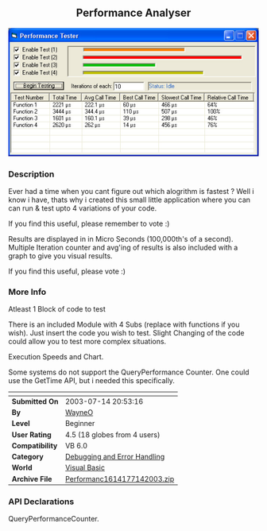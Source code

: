 ﻿<div align="center">

## Performance Analyser

<img src="PIC2003714658327480.jpg">
</div>

### Description

Ever had a time when you cant figure out which alogrithm is fastest ? Well i know i have, thats why i created this small little application where you can can run & test upto 4 variations of your code.

If you find this useful, please remember to vote :)

Results are displayed in in Micro Seconds (100,000th's of a second). Multiple Iteration counter and avg'ing of results is also included with a graph to give you visual results.

If you find this useful, please vote :)
 
### More Info
 
Atleast 1 Block of code to test

There is an included Module with 4 Subs (replace with functions if you wish). Just insert the code you wish to test. Slight Changing of the code could allow you to test more complex situations.

Execution Speeds and Chart.

Some systems do not support the QueryPerformance Counter. One could use the GetTime API, but i needed this specifically.


<span>             |<span>
---                |---
**Submitted On**   |2003-07-14 20:53:16
**By**             |[WayneO](https://github.com/Planet-Source-Code/PSCIndex/blob/master/ByAuthor/wayneo.md)
**Level**          |Beginner
**User Rating**    |4.5 (18 globes from 4 users)
**Compatibility**  |VB 6\.0
**Category**       |[Debugging and Error Handling](https://github.com/Planet-Source-Code/PSCIndex/blob/master/ByCategory/debugging-and-error-handling__1-26.md)
**World**          |[Visual Basic](https://github.com/Planet-Source-Code/PSCIndex/blob/master/ByWorld/visual-basic.md)
**Archive File**   |[Performanc1614177142003\.zip](https://github.com/Planet-Source-Code/wayneo-performance-analyser__1-46896/archive/master.zip)

### API Declarations

QueryPerformanceCounter.





